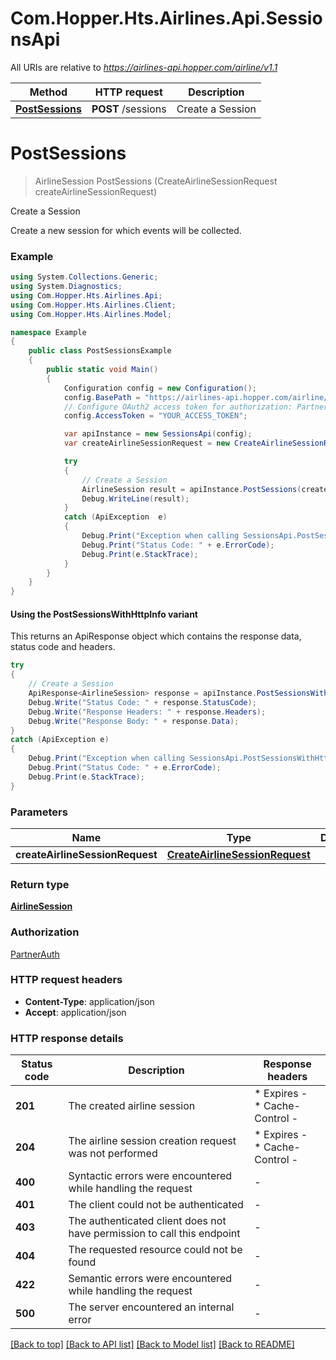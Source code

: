 # Com.Hopper.Hts.Airlines.Api.SessionsApi

All URIs are relative to *https://airlines-api.hopper.com/airline/v1.1*

| Method | HTTP request | Description |
|--------|--------------|-------------|
| [**PostSessions**](SessionsApi.md#postsessions) | **POST** /sessions | Create a Session |

<a id="postsessions"></a>
# **PostSessions**
> AirlineSession PostSessions (CreateAirlineSessionRequest createAirlineSessionRequest)

Create a Session

Create a new session for which events will be collected.

### Example
```csharp
using System.Collections.Generic;
using System.Diagnostics;
using Com.Hopper.Hts.Airlines.Api;
using Com.Hopper.Hts.Airlines.Client;
using Com.Hopper.Hts.Airlines.Model;

namespace Example
{
    public class PostSessionsExample
    {
        public static void Main()
        {
            Configuration config = new Configuration();
            config.BasePath = "https://airlines-api.hopper.com/airline/v1.1";
            // Configure OAuth2 access token for authorization: PartnerAuth
            config.AccessToken = "YOUR_ACCESS_TOKEN";

            var apiInstance = new SessionsApi(config);
            var createAirlineSessionRequest = new CreateAirlineSessionRequest(); // CreateAirlineSessionRequest | 

            try
            {
                // Create a Session
                AirlineSession result = apiInstance.PostSessions(createAirlineSessionRequest);
                Debug.WriteLine(result);
            }
            catch (ApiException  e)
            {
                Debug.Print("Exception when calling SessionsApi.PostSessions: " + e.Message);
                Debug.Print("Status Code: " + e.ErrorCode);
                Debug.Print(e.StackTrace);
            }
        }
    }
}
```

#### Using the PostSessionsWithHttpInfo variant
This returns an ApiResponse object which contains the response data, status code and headers.

```csharp
try
{
    // Create a Session
    ApiResponse<AirlineSession> response = apiInstance.PostSessionsWithHttpInfo(createAirlineSessionRequest);
    Debug.Write("Status Code: " + response.StatusCode);
    Debug.Write("Response Headers: " + response.Headers);
    Debug.Write("Response Body: " + response.Data);
}
catch (ApiException e)
{
    Debug.Print("Exception when calling SessionsApi.PostSessionsWithHttpInfo: " + e.Message);
    Debug.Print("Status Code: " + e.ErrorCode);
    Debug.Print(e.StackTrace);
}
```

### Parameters

| Name | Type | Description | Notes |
|------|------|-------------|-------|
| **createAirlineSessionRequest** | [**CreateAirlineSessionRequest**](CreateAirlineSessionRequest.md) |  |  |

### Return type

[**AirlineSession**](AirlineSession.md)

### Authorization

[PartnerAuth](../README.md#PartnerAuth)

### HTTP request headers

 - **Content-Type**: application/json
 - **Accept**: application/json


### HTTP response details
| Status code | Description | Response headers |
|-------------|-------------|------------------|
| **201** | The created airline session |  * Expires -  <br>  * Cache-Control -  <br>  |
| **204** | The airline session creation request was not performed |  * Expires -  <br>  * Cache-Control -  <br>  |
| **400** | Syntactic errors were encountered while handling the request |  -  |
| **401** | The client could not be authenticated |  -  |
| **403** | The authenticated client does not have permission to call this endpoint |  -  |
| **404** | The requested resource could not be found |  -  |
| **422** | Semantic errors were encountered while handling the request |  -  |
| **500** | The server encountered an internal error |  -  |

[[Back to top]](#) [[Back to API list]](../README.md#documentation-for-api-endpoints) [[Back to Model list]](../README.md#documentation-for-models) [[Back to README]](../README.md)

